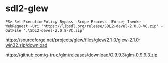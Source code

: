 # sdl2-glew

``` PS> Set-ExecutionPolicy Bypass -Scope Process -Force; Invoke-WebRequest -Uri 'https://libsdl.org/release/SDL2-devel-2.0.8-VC.zip' -OutFile '.\SDL2-devel-2.0.8-VC.zip' ```

https://sourceforge.net/projects/glew/files/glew/2.1.0/glew-2.1.0-win32.zip/download

https://github.com/g-truc/glm/releases/download/0.9.9.3/glm-0.9.9.3.zip